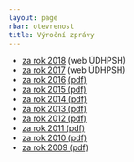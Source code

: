 ```yaml
---
layout: page
rbar: otevrenost
title: Výroční zprávy
---
```


- [za rok 2018](https://zpravy.udhpsh.cz/zprava/vfz2018/pirati) (web ÚDHPSH)
- [za rok 2017](https://zpravy.udhpsh.cz/zprava/vfz2017/pirati) (web ÚDHPSH)
- [za rok 2016](2016/) [(pdf)](2016/2016.pdf)
- [za rok 2015 (pdf)](2015/2015.pdf)
- [za rok 2014 (pdf)](2014/2014.pdf)
- [za rok 2013 (pdf)](2013/2013.pdf)
- [za rok 2012 (pdf)](2012/2012.pdf)
- [za rok 2011 (pdf)](2011/2011.pdf)
- [za rok 2010 (pdf)](2010/2010.pdf)
- [za rok 2009 (pdf)](2009/2009.pdf)
